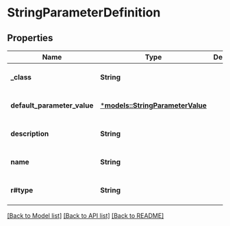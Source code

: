 # StringParameterDefinition

## Properties
Name | Type | Description | Notes
------------ | ------------- | ------------- | -------------
**_class** | **String** |  | [optional] [default to None]
**default_parameter_value** | [***models::StringParameterValue**](StringParameterValue.md) |  | [optional] [default to None]
**description** | **String** |  | [optional] [default to None]
**name** | **String** |  | [optional] [default to None]
**r#type** | **String** |  | [optional] [default to None]

[[Back to Model list]](../README.md#documentation-for-models) [[Back to API list]](../README.md#documentation-for-api-endpoints) [[Back to README]](../README.md)


